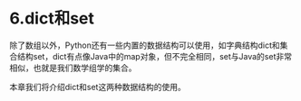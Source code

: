 # 6.dict和set

除了数组以外，Python还有一些内置的数据结构可以使用，如字典结构dict和集合结构set，dict有点像Java中的map对象，但不完全相同，set与Java的set非常相似，也就是我们数学组学的集合。

本章我们将介绍dict和set这两种数据结构的使用。



